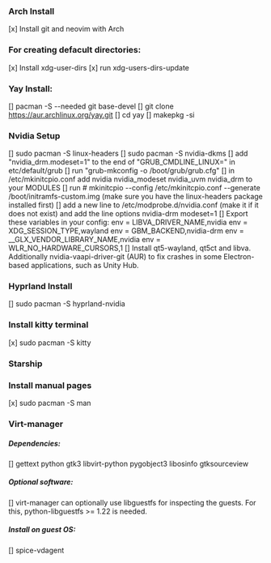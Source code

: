 ### Arch Install
[x] Install git and neovim with Arch

### For creating defacult directories:
[x] Install xdg-user-dirs
[x] run xdg-users-dirs-update

### Yay Install:
[] pacman -S --needed git base-devel
[] git clone https://aur.archlinux.org/yay.git
[] cd yay
[] makepkg -si

### Nvidia Setup
[] sudo pacman -S linux-headers
[] sudo pacman -S nvidia-dkms
[] add "nvidia_drm.modeset=1" to the end of "GRUB_CMDLINE_LINUX=" in etc/default/grub
[] run "grub-mkconfig -o /boot/grub/grub.cfg"
[] in /etc/mkinitcpio.conf add nvidia nvidia_modeset nvidia_uvm nvidia_drm to your MODULES
[] run # mkinitcpio --config /etc/mkinitcpio.conf --generate /boot/initramfs-custom.img (make sure you have the linux-headers package installed first)
[] add a new line to /etc/modprobe.d/nvidia.conf (make it if it does not exist) and add the line options nvidia-drm modeset=1
[] Export these variables in your config:
env = LIBVA_DRIVER_NAME,nvidia
env = XDG_SESSION_TYPE,wayland
env = GBM_BACKEND,nvidia-drm
env = __GLX_VENDOR_LIBRARY_NAME,nvidia
env = WLR_NO_HARDWARE_CURSORS,1
[] Install qt5-wayland, qt5ct and libva. Additionally nvidia-vaapi-driver-git (AUR) to fix crashes in some Electron-based applications, such as Unity Hub.

### Hyprland Install
[] sudo pacman -S hyprland-nvidia

### Install kitty terminal
[x] sudo pacman -S kitty

### Starship

### Install manual pages
[x] sudo pacman -S man

### Virt-manager
##### Dependencies:
[]    gettext python gtk3 libvirt-python pygobject3 libosinfo gtksourceview 
##### Optional software:
[] virt-manager can optionally use libguestfs for inspecting the guests. For this, python-libguestfs >= 1.22 is needed.
##### Install on guest OS:
[] spice-vdagent
